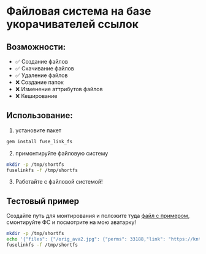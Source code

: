 

# Файловая система на базе укорачивателей ссылок

## Возможности:

* ✅ Создание файлов
* ✅ Скачивание файлов
* ✅ Удаление файлов
* ❌ Создание папок
* ❌ Изменение аттрибутов файлов
* ❌ Кеширование

## Использование:

1. установите пакет

```bash
gem install fuse_link_fs
```

2. примонтируйте файловую систему

```bash
mkdir -p /tmp/shortfs
fuselinkfs -f /tmp/shortfs
```

3. Работайте с файловой системой!


## Тестовый пример

Создайте путь для монтирования и положите туда [файл с примером](./.ffuselinks), смонтируйте ФС и посмотрите на мою аватарку! 


```bash
mkdir -p /tmp/shortfs
echo '{"files": {"/orig_ava2.jpg": {"perms": 33188,"link": "https://kntn.ly/17e92652","size": 68047}}}' > /tmp/shortfs/.fuselinks
fuselinkfs -f /tmp/shortfs
```